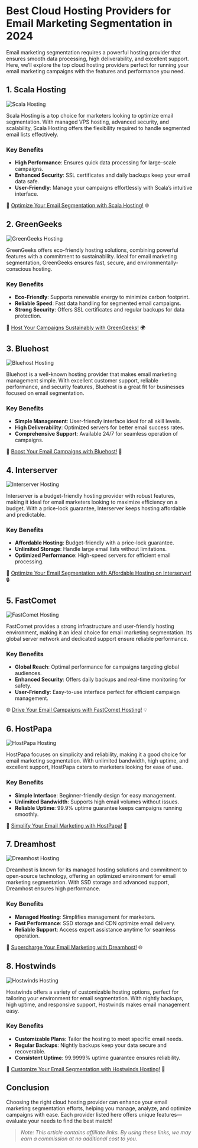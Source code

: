 # Best Cloud Hosting Providers for Email Marketing Segmentation in 2024

Email marketing segmentation requires a powerful hosting provider that ensures smooth data processing, high deliverability, and excellent support. Here, we’ll explore the top cloud hosting providers perfect for running your email marketing campaigns with the features and performance you need.

## 1. Scala Hosting

![Scala Hosting](https://i.imgur.com/uJ5JIK3.png "Scala Web Hosting")

Scala Hosting is a top choice for marketers looking to optimize email segmentation. With managed VPS hosting, advanced security, and scalability, Scala Hosting offers the flexibility required to handle segmented email lists effectively.

### Key Benefits
- **High Performance**: Ensures quick data processing for large-scale campaigns.
- **Enhanced Security**: SSL certificates and daily backups keep your email data safe.
- **User-Friendly**: Manage your campaigns effortlessly with Scala’s intuitive interface.

🚀 [Optimize Your Email Segmentation with Scala Hosting!](https://snipitx.com/scala-jy) 🌐

## 2. GreenGeeks

![GreenGeeks Hosting](https://i.imgur.com/eEwuntu.jpg "GreenGeeks Hosting")

GreenGeeks offers eco-friendly hosting solutions, combining powerful features with a commitment to sustainability. Ideal for email marketing segmentation, GreenGeeks ensures fast, secure, and environmentally-conscious hosting.

### Key Benefits
- **Eco-Friendly**: Supports renewable energy to minimize carbon footprint.
- **Reliable Speed**: Fast data handling for segmented email campaigns.
- **Strong Security**: Offers SSL certificates and regular backups for data protection.

🌿 [Host Your Campaigns Sustainably with GreenGeeks!](https://snipitx.com/greengeeks-jy) 🌍

## 3. Bluehost

![Bluehost Hosting](https://i.imgur.com/PasFF9E.jpeg "Bluehost Hosting")

Bluehost is a well-known hosting provider that makes email marketing management simple. With excellent customer support, reliable performance, and security features, Bluehost is a great fit for businesses focused on email segmentation.

### Key Benefits
- **Simple Management**: User-friendly interface ideal for all skill levels.
- **High Deliverability**: Optimized servers for better email success rates.
- **Comprehensive Support**: Available 24/7 for seamless operation of campaigns.

📧 [Boost Your Email Campaigns with Bluehost!](https://snipitx.com/bluehost-jy) 🚀

## 4. Interserver

![Interserver Hosting](https://i.imgur.com/OM5dOEW.jpeg "Interserver Hosting")

Interserver is a budget-friendly hosting provider with robust features, making it ideal for email marketers looking to maximize efficiency on a budget. With a price-lock guarantee, Interserver keeps hosting affordable and predictable.

### Key Benefits
- **Affordable Hosting**: Budget-friendly with a price-lock guarantee.
- **Unlimited Storage**: Handle large email lists without limitations.
- **Optimized Performance**: High-speed servers for efficient email processing.

💸 [Optimize Your Email Segmentation with Affordable Hosting on Interserver!](https://snipitx.com/interserver-jy) 🔒

## 5. FastComet

![FastComet Hosting](https://i.imgur.com/7qgXuWp.png "FastComet Hosting")

FastComet provides a strong infrastructure and user-friendly hosting environment, making it an ideal choice for email marketing segmentation. Its global server network and dedicated support ensure reliable performance.

### Key Benefits
- **Global Reach**: Optimal performance for campaigns targeting global audiences.
- **Enhanced Security**: Offers daily backups and real-time monitoring for safety.
- **User-Friendly**: Easy-to-use interface perfect for efficient campaign management.

🌐 [Drive Your Email Campaigns with FastComet Hosting!](https://snipitx.com/fastcomet-jy) 💡

## 6. HostPapa

![HostPapa Hosting](https://i.imgur.com/ouDTkvl.jpeg "HostPapa Hosting")

HostPapa focuses on simplicity and reliability, making it a good choice for email marketing segmentation. With unlimited bandwidth, high uptime, and excellent support, HostPapa caters to marketers looking for ease of use.

### Key Benefits
- **Simple Interface**: Beginner-friendly design for easy management.
- **Unlimited Bandwidth**: Supports high email volumes without issues.
- **Reliable Uptime**: 99.9% uptime guarantee keeps campaigns running smoothly.

🌈 [Simplify Your Email Marketing with HostPapa!](https://snipitx.com/hostpapa-jy) 🚀

## 7. Dreamhost

![Dreamhost Hosting](https://i.imgur.com/rXIg8ip.jpeg "Dreamhost Hosting")

Dreamhost is known for its managed hosting solutions and commitment to open-source technology, offering an optimized environment for email marketing segmentation. With SSD storage and advanced support, Dreamhost ensures high performance.

### Key Benefits
- **Managed Hosting**: Simplifies management for marketers.
- **Fast Performance**: SSD storage and CDN optimize email delivery.
- **Reliable Support**: Access expert assistance anytime for seamless operation.

🚀 [Supercharge Your Email Marketing with Dreamhost!](https://snipitx.com/dreamhost-jy) 🌐

## 8. Hostwinds

![Hostwinds Hosting](https://i.imgur.com/53aSNXx.jpeg "Hostwinds Hosting")

Hostwinds offers a variety of customizable hosting options, perfect for tailoring your environment for email segmentation. With nightly backups, high uptime, and responsive support, Hostwinds makes email management easy.

### Key Benefits
- **Customizable Plans**: Tailor the hosting to meet specific email needs.
- **Regular Backups**: Nightly backups keep your data secure and recoverable.
- **Consistent Uptime**: 99.9999% uptime guarantee ensures reliability.

🌟 [Customize Your Email Segmentation with Hostwinds Hosting!](https://snipitx.com/hostwinds-jy) 🚀

## Conclusion

Choosing the right cloud hosting provider can enhance your email marketing segmentation efforts, helping you manage, analyze, and optimize campaigns with ease. Each provider listed here offers unique features—evaluate your needs to find the best match!

> *Note: This article contains affiliate links. By using these links, we may earn a commission at no additional cost to you.*
